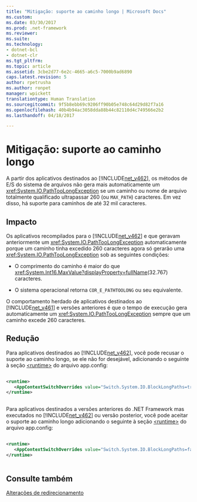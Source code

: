 ```yaml
---
title: "Mitigação: suporte ao caminho longo | Microsoft Docs"
ms.custom: 
ms.date: 03/30/2017
ms.prod: .net-framework
ms.reviewer: 
ms.suite: 
ms.technology:
- dotnet-bcl
- dotnet-clr
ms.tgt_pltfrm: 
ms.topic: article
ms.assetid: 3cbe2d77-6e2c-4665-a6c5-7000b9ad6890
caps.latest.revision: 5
author: rpetrusha
ms.author: ronpet
manager: wpickett
translationtype: Human Translation
ms.sourcegitcommit: 9f5b8ebb69c9206ff90b05e748c64d29d82f7a16
ms.openlocfilehash: 40b4b94ac3058dda88b44c82110d4c749566e2b2
ms.lasthandoff: 04/18/2017

---
```

# <a name="mitigation-long-path-support"></a>Mitigação: suporte ao caminho longo
A partir dos aplicativos destinados ao [!INCLUDE[net_v462](../../../includes/net-v462-md.md)], os métodos de E/S do sistema de arquivos não gera mais automaticamente um <xref:System.IO.PathTooLongException> se um caminho ou nome de arquivo totalmente qualificado ultrapassar 260 (ou `MAX_PATH`) caracteres. Em vez disso, há suporte para caminhos de até 32 mil caracteres.  
  
## <a name="impact"></a>Impacto  
 Os aplicativos recompilados para o [!INCLUDE[net_v462](../../../includes/net-v462-md.md)] e que geravam anteriormente um <xref:System.IO.PathTooLongException> automaticamente porque um caminho tinha excedido 260 caracteres agora só gerarão uma <xref:System.IO.PathTooLongException> sob as seguintes condições:  
  
-   O comprimento do caminho é maior do que <xref:System.Int16.MaxValue?displayProperty=fullName>(32.767) caracteres.  
  
-   O sistema operacional retorna `COR_E_PATHTOOLONG` ou seu equivalente.  
  
 O comportamento herdado de aplicativos destinados ao [!INCLUDE[net_v461](../../../includes/net-v461-md.md)] e versões anteriores é que o tempo de execução gera automaticamente um <xref:System.IO.PathTooLongException> sempre que um caminho excede 260 caracteres.  
  
## <a name="mitigation"></a>Redução  
 Para aplicativos destinados ao [!INCLUDE[net_v462](../../../includes/net-v462-md.md)], você pode recusar o suporte ao caminho longo, se ele não for desejável, adicionando o seguinte à seção [\<runtime>](../../../docs/framework/configure-apps/file-schema/runtime/runtime-element.md) do arquivo app.config:  
  
```xml  
  
<runtime>   
   <AppContextSwitchOverrides value="Switch.System.IO.BlockLongPaths=true" />   
</runtime>  
  
```  
  
 Para aplicativos destinados a versões anteriores do .NET Framework mas executados no [!INCLUDE[net_v462](../../../includes/net-v462-md.md)] ou versão posterior, você pode aceitar o suporte ao caminho longo adicionando o seguinte à seção [\<runtime>](../../../docs/framework/configure-apps/file-schema/runtime/runtime-element.md) do arquivo app.config:  
  
```xml  
  
<runtime>   
   <AppContextSwitchOverrides value="Switch.System.IO.BlockLongPaths=false" />   
</runtime>  
  
```  
  
## <a name="see-also"></a>Consulte também  
 [Alterações de redirecionamento](../../../docs/framework/migration-guide/retargeting-changes-in-the-net-framework-4-6-2.md)
